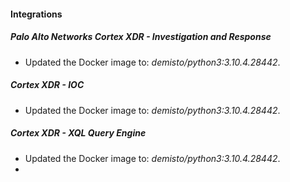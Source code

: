 #### Integrations
##### Palo Alto Networks Cortex XDR - Investigation and Response
- Updated the Docker image to: *demisto/python3:3.10.4.28442*.
##### Cortex XDR - IOC
- Updated the Docker image to: *demisto/python3:3.10.4.28442*.
##### Cortex XDR - XQL Query Engine
- Updated the Docker image to: *demisto/python3:3.10.4.28442*.
- 